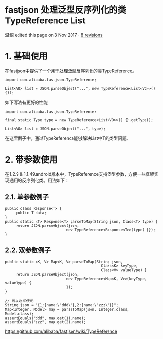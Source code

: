 # fastjson 处理泛型反序列化的类TypeReference List<T>

温绍 edited this page on 3 Nov 2017 · [8 revisions](https://github.com/alibaba/fastjson/wiki/TypeReference/_history)

 

# 1. 基础使用

在fastjson中提供了一个用于处理泛型反序列化的类TypeReference。

```
import com.alibaba.fastjson.TypeReference;

List<VO> list = JSON.parseObject("...", new TypeReference<List<VO>>() {});
```

如下写法有更好的性能

```
import com.alibaba.fastjson.TypeReference;

final static Type type = new TypeReference<List<VO>>() {}.getType();

List<VO> list = JSON.parseObject("...", type);
```

在这里例子中，通过TypeReference能够解决List中T的类型问题。

# 2. 带参数使用

在1.2.9 & 1.1.49.android版本中，TypeReference支持泛型参数，方便一些框架实现通用的反序列化类。用法如下：

## 2.1. 单参数例子

```
public class Response<T> {
     public T data;
}
public static <T> Response<T> parseToMap(String json, Class<T> type) {
     return JSON.parseObject(json, 
                            new TypeReference<Response<T>>(type) {});
}
```

## 2.2. 双参数例子

```
public static <K, V> Map<K, V> parseToMap(String json, 
                                            Class<K> keyType, 
                                            Class<V> valueType) {
     return JSON.parseObject(json, 
                            new TypeReference<Map<K, V>>(keyType, valueType) {
                            });
}

// 可以这样使用
String json = "{1:{name:\"ddd\"},2:{name:\"zzz\"}}";
Map<Integer, Model> map = parseToMap(json, Integer.class, Model.class);
assertEquals("ddd", map.get(1).name);
assertEquals("zzz", map.get(2).name);
```





https://github.com/alibaba/fastjson/wiki/TypeReference